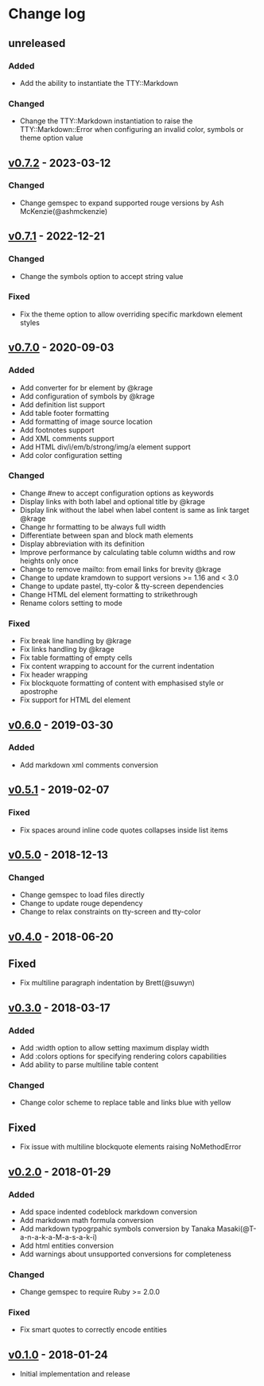 # Change log

## unreleased

### Added

* Add the ability to instantiate the TTY::Markdown

### Changed

* Change the TTY::Markdown instantiation to raise the TTY::Markdown::Error
  when configuring an invalid color, symbols or theme option value

## [v0.7.2] - 2023-03-12

### Changed

* Change gemspec to expand supported rouge versions by Ash McKenzie(@ashmckenzie)

## [v0.7.1] - 2022-12-21

### Changed

* Change the symbols option to accept string value

### Fixed

* Fix the theme option to allow overriding specific markdown element styles

## [v0.7.0] - 2020-09-03

### Added

* Add converter for br element by @krage
* Add configuration of symbols by @krage
* Add definition list support
* Add table footer formatting
* Add formatting of image source location
* Add footnotes support
* Add XML comments support
* Add HTML div/i/em/b/strong/img/a element support
* Add color configuration setting

### Changed

* Change #new to accept configuration options as keywords
* Display links with both label and optional title by @krage
* Display link without the label when label content is same as link target @krage
* Change hr formatting to be always full width
* Differentiate between span and block math elements
* Display abbreviation with its definition
* Improve performance by calculating table column widths and row heights only once
* Change to remove mailto: from email links for brevity @krage
* Change to update kramdown to support versions >= 1.16 and < 3.0
* Change to update pastel, tty-color & tty-screen dependencies
* Change HTML del element formatting to strikethrough
* Rename colors setting to mode

### Fixed

* Fix break line handling by @krage
* Fix links handling by @krage
* Fix table formatting of empty cells
* Fix content wrapping to account for the current indentation
* Fix header wrapping
* Fix blockquote formatting of content with emphasised style or apostrophe
* Fix support for HTML del element

## [v0.6.0] - 2019-03-30

### Added

* Add markdown xml comments conversion

## [v0.5.1] - 2019-02-07

### Fixed

* Fix spaces around inline code quotes collapses inside list items

## [v0.5.0] - 2018-12-13

### Changed

* Change gemspec to load files directly
* Change to update rouge dependency
* Change to relax constraints on tty-screen and tty-color

## [v0.4.0] - 2018-06-20

## Fixed

* Fix multiline paragraph indentation by Brett(@suwyn)

## [v0.3.0] - 2018-03-17

### Added

* Add :width option to allow setting maximum display width
* Add :colors options for specifying rendering colors capabilities
* Add ability to parse multiline table content

### Changed

* Change color scheme to replace table and links blue with yellow

## Fixed

* Fix issue with multiline blockquote elements raising NoMethodError

## [v0.2.0] - 2018-01-29

### Added

* Add space indented codeblock markdown conversion
* Add markdown math formula conversion
* Add markdown typogrpahic symbols conversion
  by Tanaka Masaki(@T-a-n-a-k-a-M-a-s-a-k-i)
* Add html entities conversion
* Add warnings about unsupported conversions for completeness

### Changed

* Change gemspec to require Ruby >= 2.0.0

### Fixed

* Fix smart quotes to correctly encode entities

## [v0.1.0] - 2018-01-24

* Initial implementation and release

[v0.7.2]: https://github.com/piotrmurach/tty-markdown/compare/v0.7.1...v0.7.2
[v0.7.1]: https://github.com/piotrmurach/tty-markdown/compare/v0.7.0...v0.7.1
[v0.7.0]: https://github.com/piotrmurach/tty-markdown/compare/v0.6.0...v0.7.0
[v0.6.0]: https://github.com/piotrmurach/tty-markdown/compare/v0.5.1...v0.6.0
[v0.5.1]: https://github.com/piotrmurach/tty-markdown/compare/v0.5.0...v0.5.1
[v0.5.0]: https://github.com/piotrmurach/tty-markdown/compare/v0.4.0...v0.5.0
[v0.4.0]: https://github.com/piotrmurach/tty-markdown/compare/v0.3.0...v0.4.0
[v0.3.0]: https://github.com/piotrmurach/tty-markdown/compare/v0.2.0...v0.3.0
[v0.2.0]: https://github.com/piotrmurach/tty-markdown/compare/v0.1.0...v0.2.0
[v0.1.0]: https://github.com/piotrmurach/tty-markdown/compare/v0.1.0
